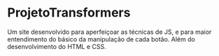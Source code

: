 # ProjetoTransformers
Um site desenvolvido para aperfeiçoar as técnicas de JS, e para maior entendimento do básico da manipulação de cada botão. Além do desenvolvimento do HTML e CSS.
